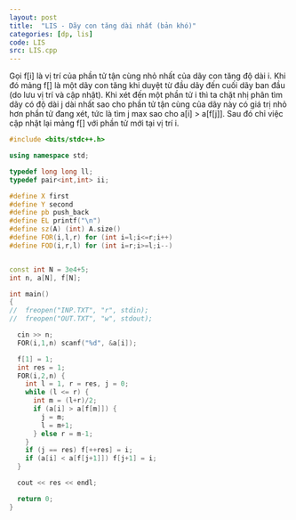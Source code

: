 ```yaml
---
layout: post
title:  "LIS - Dãy con tăng dài nhất (bản khó)"
categories: [dp, lis]
code: LIS
src: LIS.cpp
---
```


Gọi f[i] là vị trí của phần tử tận cùng nhỏ nhất của dãy con tăng độ dài i. Khi đó mảng f[] là một dãy con tăng khi duyệt từ đầu dãy đến cuối dãy ban đầu (do lưu vị trí và cập nhật). Khi xét đến một phần tử i thì ta chặt nhị phân tìm dãy có độ dài j dài nhất sao cho phần tử tận cùng của dãy này có giá trị nhỏ hơn phần tử đang xét, tức là tìm j max sao cho a[i] > a[f[j]]. Sau đó chỉ việc cập nhật lại mảng f[] với phần tử mới tại vị trí i.


```cpp
#include <bits/stdc++.h>

using namespace std;

typedef long long ll;
typedef pair<int,int> ii;

#define X first
#define Y second
#define pb push_back
#define EL printf("\n")
#define sz(A) (int) A.size()
#define FOR(i,l,r) for (int i=l;i<=r;i++)
#define FOD(i,r,l) for (int i=r;i>=l;i--)


const int N = 3e4+5;
int n, a[N], f[N];

int main()
{
//  freopen("INP.TXT", "r", stdin);
//  freopen("OUT.TXT", "w", stdout);

  cin >> n;
  FOR(i,1,n) scanf("%d", &a[i]);

  f[1] = 1;
  int res = 1;
  FOR(i,2,n) {
    int l = 1, r = res, j = 0;
    while (l <= r) {
      int m = (l+r)/2;
      if (a[i] > a[f[m]]) {
        j = m;
        l = m+1;
      } else r = m-1;
    }
    if (j == res) f[++res] = i;
    if (a[i] < a[f[j+1]]) f[j+1] = i;
  }

  cout << res << endl;

  return 0;
}
```